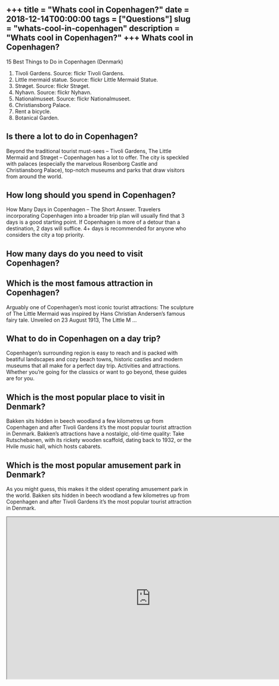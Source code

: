+++
title = "Whats cool in Copenhagen?"
date = 2018-12-14T00:00:00
tags = ["Questions"]
slug = "whats-cool-in-copenhagen"
description = "Whats cool in Copenhagen?"
+++
Whats cool in Copenhagen?
-------------------------

15 Best Things to Do in Copenhagen (Denmark)

1. Tivoli Gardens. Source: flickr Tivoli Gardens.
2. Little mermaid statue. Source: flickr Little Mermaid Statue.
3. Strøget. Source: flickr Strøget.
4. Nyhavn. Source: flickr Nyhavn.
5. Nationalmuseet. Source: flickr Nationalmuseet.
6. Christiansborg Palace.
7. Rent a bicycle.
8. Botanical Garden.

Is there a lot to do in Copenhagen?
-----------------------------------

Beyond the traditional tourist must-sees – Tivoli Gardens, The Little Mermaid and Strøget – Copenhagen has a lot to offer. The city is speckled with palaces (especially the marvelous Rosenborg Castle and Christiansborg Palace), top-notch museums and parks that draw visitors from around the world.

How long should you spend in Copenhagen?
----------------------------------------

How Many Days in Copenhagen – The Short Answer. Travelers incorporating Copenhagen into a broader trip plan will usually find that 3 days is a good starting point. If Copenhagen is more of a detour than a destination, 2 days will suffice. 4+ days is recommended for anyone who considers the city a top priority.

How many days do you need to visit Copenhagen?
----------------------------------------------

Which is the most famous attraction in Copenhagen?
--------------------------------------------------

Arguably one of Copenhagen’s most iconic tourist attractions: The sculpture of The Little Mermaid was inspired by Hans Christian Andersen’s famous fairy tale. Unveiled on 23 August 1913, The Little M …

What to do in Copenhagen on a day trip?
---------------------------------------

Copenhagen’s surrounding region is easy to reach and is packed with beatiful landscapes and cozy beach towns, historic castles and modern museums that all make for a perfect day trip. Activities and attractions. Whether you’re going for the classics or want to go beyond, these guides are for you.

Which is the most popular place to visit in Denmark?
----------------------------------------------------

Bakken sits hidden in beech woodland a few kilometres up from Copenhagen and after Tivoli Gardens it’s the most popular tourist attraction in Denmark. Bakken’s attractions have a nostalgic, old-time quality: Take Rutschebanen, with its rickety wooden scaffold, dating back to 1932, or the Hvile music hall, which hosts cabarets.

Which is the most popular amusement park in Denmark?
----------------------------------------------------

As you might guess, this makes it the oldest operating amusement park in the world. Bakken sits hidden in beech woodland a few kilometres up from Copenhagen and after Tivoli Gardens it’s the most popular tourist attraction in Denmark.

<iframe allow="accelerometer; autoplay; clipboard-write; encrypted-media; gyroscope; picture-in-picture" allowfullscreen="" class="__youtube_prefs__  epyt-is-override  no-lazyload" data-no-lazy="1" data-origheight="433" data-origwidth="770" data-skipgform_ajax_framebjll="" height="433" id="_ytid_57164" loading="lazy" src="https://www.youtube.com/embed/yHZlNfWuA7g?enablejsapi=1&autoplay=0&cc_load_policy=0&cc_lang_pref=&iv_load_policy=1&loop=0&modestbranding=0&rel=1&fs=1&playsinline=0&autohide=2&theme=dark&color=red&controls=1&" title="YouTube player" width="770"></iframe>